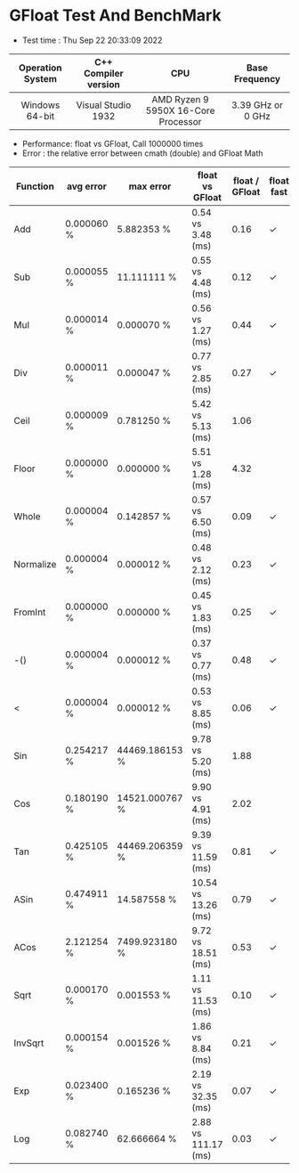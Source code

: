 # GFloat Test And BenchMark
 * Test time : Thu Sep 22 20:33:09 2022

|Operation System| C++ Compiler version |CPU  | Base Frequency  |
|:--:|:--:|:--:|:--:|
|Windows 64-bit|Visual Studio 1932|AMD Ryzen 9 5950X 16-Core Processor            |3.39 GHz or  0 GHz |
 * Performance: float vs GFloat,  Call 1000000 times
 * Error : the relative error between cmath (double) and GFloat Math 

|Function| avg error|max error| float vs GFloat | float / GFloat | float fast| GFloat fast|
|--|--|--|--|--|--|--|
|Add       |  0.000060 %|      5.882353 %| 0.54 vs  3.48  (ms)|0.16|$\checkmark$||
|Sub       |  0.000055 %|     11.111111 %| 0.55 vs  4.48  (ms)|0.12|$\checkmark$||
|Mul       |  0.000014 %|      0.000070 %| 0.56 vs  1.27  (ms)|0.44|$\checkmark$||
|Div       |  0.000011 %|      0.000047 %| 0.77 vs  2.85  (ms)|0.27|$\checkmark$||
|Ceil      |  0.000009 %|      0.781250 %| 5.42 vs  5.13  (ms)|1.06||$\checkmark$|
|Floor     |  0.000000 %|      0.000000 %| 5.51 vs  1.28  (ms)|4.32||$\checkmark$|
|Whole     |  0.000004 %|      0.142857 %| 0.57 vs  6.50  (ms)|0.09|$\checkmark$||
|Normalize |  0.000004 %|      0.000012 %| 0.48 vs  2.12  (ms)|0.23|$\checkmark$||
|FromInt   |  0.000000 %|      0.000000 %| 0.45 vs  1.83  (ms)|0.25|$\checkmark$||
|-()       |  0.000004 %|      0.000012 %| 0.37 vs  0.77  (ms)|0.48|$\checkmark$||
|<         |  0.000004 %|      0.000012 %| 0.53 vs  8.85  (ms)|0.06|$\checkmark$||
|Sin       |  0.254217 %|  44469.186153 %| 9.78 vs  5.20  (ms)|1.88||$\checkmark$|
|Cos       |  0.180190 %|  14521.000767 %| 9.90 vs  4.91  (ms)|2.02||$\checkmark$|
|Tan       |  0.425105 %|  44469.206359 %| 9.39 vs 11.59  (ms)|0.81|$\checkmark$||
|ASin      |  0.474911 %|     14.587558 %|10.54 vs 13.26  (ms)|0.79|$\checkmark$||
|ACos      |  2.121254 %|   7499.923180 %| 9.72 vs 18.51  (ms)|0.53|$\checkmark$||
|Sqrt      |  0.000170 %|      0.001553 %| 1.11 vs 11.53  (ms)|0.10|$\checkmark$||
|InvSqrt   |  0.000154 %|      0.001526 %| 1.86 vs  8.84  (ms)|0.21|$\checkmark$||
|Exp       |  0.023400 %|      0.165236 %| 2.19 vs 32.35  (ms)|0.07|$\checkmark$||
|Log       |  0.082740 %|     62.666664 %| 2.88 vs 111.17  (ms)|0.03|$\checkmark$||
